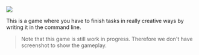 <img src="https://i.ibb.co/VtHHGJy/ezgif-com-gif-maker.gif"/>

This is a game where you have to finish tasks in really creative ways by writing it in the command line.
> Note that this game is still work in progress. Therefore we don't have screenshot to show the gameplay.
